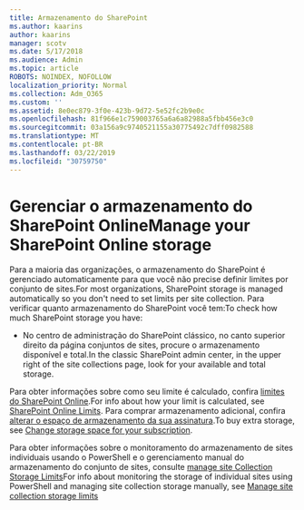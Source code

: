 ```yaml
---
title: Armazenamento do SharePoint
ms.author: kaarins
author: kaarins
manager: scotv
ms.date: 5/17/2018
ms.audience: Admin
ms.topic: article
ROBOTS: NOINDEX, NOFOLLOW
localization_priority: Normal
ms.collection: Adm_O365
ms.custom: ''
ms.assetid: 8e0ec879-3f0e-423b-9d72-5e52fc2b9e0c
ms.openlocfilehash: 81f966e1c759003765a6a6a82988a5fbb456e3c0
ms.sourcegitcommit: 03a156a9c9740521155a30775492c7dff0982588
ms.translationtype: MT
ms.contentlocale: pt-BR
ms.lasthandoff: 03/22/2019
ms.locfileid: "30759750"
---
```

# <a name="manage-your-sharepoint-online-storage"></a><span data-ttu-id="a6f42-102">Gerenciar o armazenamento do SharePoint Online</span><span class="sxs-lookup"><span data-stu-id="a6f42-102">Manage your SharePoint Online storage</span></span>

<span data-ttu-id="a6f42-103">Para a maioria das organizações, o armazenamento do SharePoint é gerenciado automaticamente para que você não precise definir limites por conjunto de sites.</span><span class="sxs-lookup"><span data-stu-id="a6f42-103">For most organizations, SharePoint storage is managed automatically so you don't need to set limits per site collection.</span></span> <span data-ttu-id="a6f42-104">Para verificar quanto armazenamento do SharePoint você tem:</span><span class="sxs-lookup"><span data-stu-id="a6f42-104">To check how much SharePoint storage you have:</span></span>
  
- <span data-ttu-id="a6f42-105">No centro de administração do SharePoint clássico, no canto superior direito da página conjuntos de sites, procure o armazenamento disponível e total.</span><span class="sxs-lookup"><span data-stu-id="a6f42-105">In the classic SharePoint admin center, in the upper right of the site collections page, look for your available and total storage.</span></span>
    
<span data-ttu-id="a6f42-106">Para obter informações sobre como seu limite é calculado, confira [limites do SharePoint Online](https://go.microsoft.com/fwlink/p/?LinkID=856113).</span><span class="sxs-lookup"><span data-stu-id="a6f42-106">For info about how your limit is calculated, see [SharePoint Online Limits](https://go.microsoft.com/fwlink/p/?LinkID=856113).</span></span> <span data-ttu-id="a6f42-107">Para comprar armazenamento adicional, confira [alterar o espaço de armazenamento da sua assinatura](https://go.microsoft.com/fwlink/?linkid=866428).</span><span class="sxs-lookup"><span data-stu-id="a6f42-107">To buy extra storage, see [Change storage space for your subscription](https://go.microsoft.com/fwlink/?linkid=866428).</span></span>
  
<span data-ttu-id="a6f42-108">Para obter informações sobre o monitoramento do armazenamento de sites individuais usando o PowerShell e o gerenciamento manual do armazenamento do conjunto de sites, consulte [manage site Collection Storage Limits](https://go.microsoft.com/fwlink/?linkid=867833)</span><span class="sxs-lookup"><span data-stu-id="a6f42-108">For info about monitoring the storage of individual sites using PowerShell and managing site collection storage manually, see [Manage site collection storage limits](https://go.microsoft.com/fwlink/?linkid=867833)</span></span>
  

